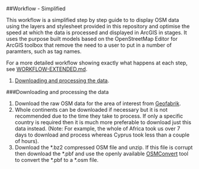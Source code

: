 ##Workflow - Simplified

This workflow is a simplified step by step guide to to display OSM data using the layers and stylesheet provided in this repository and optimise the speed at which the data is processed and displayed in ArcGIS in stages. It uses the purpose built models based on the OpenStreetMap Editor for ArcGIS toolbox that remove the need to a user to put in a number of paramters, such as tag names.

For a more detailed workflow showing exactly what happens at each step, see [WORKFLOW-EXTENDED.md](https://github.com/GASCUK/OpenStreetMap-ArcGIS/blob/master/WORKFLOW-EXTENDED.md).

1. [Downloading and processing the data](https://github.com/GASCUK/OpenStreetMap-ArcGIS/blob/master/WORKFLOW.md#downloading-and-processing).

###Downloading and processing the data

1. Download the raw OSM data for the area of interest from [Geofabrik](http://download.geofabrik.de/). 
 1. Whole continents can be downloaded if necessary but it is not recommended due to the time they take to process. If only a specific country is required then it is much more preferable to download just this data instead. (Note: For example, the whole of Africa took us over 7 days to download and process whereas Cyprus took less than a couple of hours).
 2. Download the *.bz2 compressed OSM file and unzip. If this file is corrupt then download the *.pbf and use the openly available [OSMConvert](http://wiki.openstreetmap.org/wiki/Osmconvert) tool to convert the *.pbf to a *.osm file.
